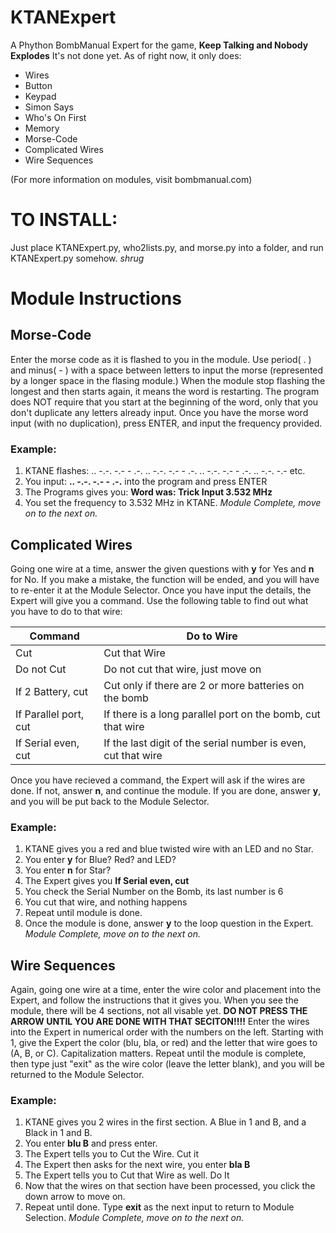# KTANExpert
A Phython BombManual Expert for the game, **Keep Talking and Nobody Explodes**
It's not done yet. As of right now, it only does:
* Wires
* Button
* Keypad
* Simon Says
* Who's On First
* Memory
* Morse-Code
* Complicated Wires
* Wire Sequences

(For more information on modules, visit bombmanual.com)

# TO INSTALL:
Just place KTANExpert.py, who2lists.py, and morse.py into a folder, and run KTANExpert.py somehow.
*shrug*


# Module Instructions
## Morse-Code
Enter the morse code as it is flashed to you in the module. 
Use period( . ) and minus( - ) with a space between letters to input the morse (represented by a longer space in the flasing module.)
When the module stop flashing the longest and then starts again, it means the word is restarting. 
The program does NOT require that you start at the beginning of the word, only that you don't duplicate any letters already input.
Once you have the morse word input (with no duplication), press ENTER, and input the frequency provided.

### Example:
1. KTANE flashes: .. -.-. -.-   - .-. .. -.-. -.-   - .-. .. -.-. -.-   - .-. .. -.-. -.-   etc.
2. You input: **.. -.-. -.- - .-.** into the program and press ENTER
3. The Programs gives you: **Word was: Trick    Input 3.532 MHz**
4. You set the frequency to 3.532 MHz in KTANE. *Module Complete, move on to the next on.* 

## Complicated Wires
Going one wire at a time, answer the given questions with **y** for Yes and **n** for No. If you make a mistake, the function will be ended, and you will have to re-enter it at the Module Selector.
Once you have input the details, the Expert will give you a command. Use the following table to find out what you have to do to that wire:

| Command | Do to Wire |
| ------- | ---------- |
| Cut     | Cut that Wire |
| Do not Cut | Do not cut that wire, just move on |
| If 2 Battery, cut | Cut only if there are 2 or more batteries on the bomb |
| If Parallel port, cut | If there is a long parallel port on the bomb, cut that wire |
| If Serial even, cut | If the last digit of the serial number is even, cut that wire |

Once you have recieved a command, the Expert will ask if the wires are done. If not, answer **n**, and continue the module. If you are done, answer **y**, and you will be put back to the Module Selector. 

### Example:
1. KTANE gives you a red and blue twisted wire with an LED and no Star.
2. You enter **y** for Blue? Red? and LED?
3. You enter **n** for Star?
4. The Expert gives you **If Serial even, cut**
5. You check the Serial Number on the Bomb, its last number is 6
6. You cut that wire, and nothing happens
7. Repeat until module is done. 
8. Once the module is done, answer **y** to the loop question in the Expert. *Module Complete, move on to the next on.* 

## Wire Sequences
Again, going one wire at a time, enter the wire color and placement into the Expert, and follow the instructions that it gives you. When you see the module, there will be 4 sections, not all visable yet. **DO NOT PRESS THE ARROW UNTIL YOU ARE DONE WITH THAT SECITON!!!!** Enter the wires into the Expert in numerical order with the numbers on the left. Starting with 1, give the Expert the color (blu, bla, or red) and the letter that wire goes to (A, B, or C). Capitalization matters. Repeat until the module is complete, then type just "exit" as the wire color (leave the letter blank), and you will be returned to the Module Selector.

### Example:
1. KTANE gives you 2 wires in the first section. A Blue in 1 and B, and a Black in 1 and B.
2. You enter **blu B** and press enter.
3. The Expert tells you to Cut the Wire. Cut it
4. The Expert then asks for the next wire, you enter **bla B**
5. The Expert tells you to Cut that Wire as well. Do It
6. Now that the wires on that section have been processed, you click the down arrow to move on.
7. Repeat until done. Type **exit** as the next input to return to Module Selection. *Module Complete, move on to the next on.* 

